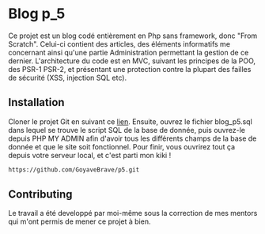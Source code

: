 # Blog p_5

Ce projet est un blog codé entièrement en Php sans framework, donc "From Scratch". Celui-ci contient des articles, des éléments
informatifs me concernant ainsi qu'une partie Administration permettant la gestion de ce dernier.
L'architecture du code est en MVC, suivant les principes de la POO, des PSR-1 PSR-2, et présentant une protection contre la plupart des failles
de sécurité (XSS, injection SQL etc).

## Installation

Cloner le projet Git en suivant ce [lien](https://github.com/GoyaveBrave/p5.git). 
Ensuite, ouvrez le fichier blog_p5.sql dans lequel se trouve le script SQL de la base de donnée, puis ouvrez-le depuis PHP MY ADMIN
afin d'avoir tous les différents champs de la base de donnée et que le site soit fonctionnel.
Pour finir, vous ouvrirez tout ça depuis votre serveur local, et c'est parti mon kiki !

```bash
https://github.com/GoyaveBrave/p5.git
```

## Contributing
Le travail a été developpé par moi-même sous la correction de mes mentors qui m'ont permis de mener ce projet à bien.
